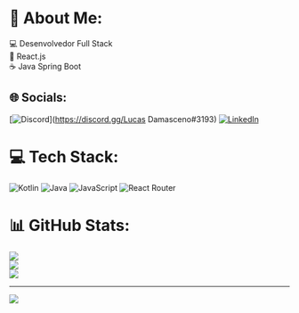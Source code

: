 # 💫 About Me:
💻 Desenvolvedor Full Stack<br>📝 React.js<br>☕️ Java Spring Boot


## 🌐 Socials:
[![Discord](https://img.shields.io/badge/Discord-%237289DA.svg?logo=discord&logoColor=white)](https://discord.gg/Lucas Damasceno#3193) [![LinkedIn](https://img.shields.io/badge/LinkedIn-%230077B5.svg?logo=linkedin&logoColor=white)](https://linkedin.com/in/https://www.linkedin.com/in/lucas-damasceno-821983169/) 

# 💻 Tech Stack:
![Kotlin](https://img.shields.io/badge/kotlin-%230095D5.svg?style=for-the-badge&logo=kotlin&logoColor=white) ![Java](https://img.shields.io/badge/java-%23ED8B00.svg?style=for-the-badge&logo=java&logoColor=white) ![JavaScript](https://img.shields.io/badge/javascript-%23323330.svg?style=for-the-badge&logo=javascript&logoColor=%23F7DF1E) ![React Router](https://img.shields.io/badge/React_Router-CA4245?style=for-the-badge&logo=react-router&logoColor=white)
# 📊 GitHub Stats:
![](https://github-readme-stats.vercel.app/api?username=Lucasvdalves&theme=dark&hide_border=false&include_all_commits=false&count_private=false)<br/>
![](https://github-readme-streak-stats.herokuapp.com/?user=Lucasvdalves&theme=dark&hide_border=false)<br/>
![](https://github-readme-stats.vercel.app/api/top-langs/?username=Lucasvdalves&theme=dark&hide_border=false&include_all_commits=false&count_private=false&layout=compact)

---
[![](https://visitcount.itsvg.in/api?id=Lucasvdalves&icon=0&color=0)](https://visitcount.itsvg.in)

<!-- Proudly created with GPRM ( https://gprm.itsvg.in ) -->

